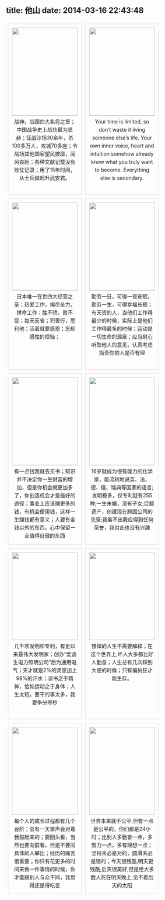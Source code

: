 title: 他山
date: 2014-03-16 22:43:48
---

<style type="text/css">.posts-expand{padding-left:23px;padding-right:23px;}.outerBox{ margin:5px;float:left;padding:10px;border:1px solid #ddd;width:180px;text-align:center;padding-top: 10px;}.innerBox{ line-height:22px;width:180px;padding:0px;padding-top:5px;border-top:1px solid #ddd;height:200px;}#wrapperBox{ clear:both;}.menu-item-icon.fa-fw {width:100%;}</style>

<div class="outerBox"><img height="240" src="/images/model/idol_baiqi.jpg" width="180" /> <div class="innerBox">战神，战国四大名将之首；中国战争史上战功最为显赫；征战沙场30余年，杀100多万人，攻城70多座；令战场其他国家望风披靡，闻风丧胆；各种文献记载没有败仗记录；用了15年时间，从士兵做起升武安君。</div>
</div>

<div class="outerBox"><img height="240" src="/images/model/idol_steve.jpg" width="180" /> <div class="innerBox">Your time is limited, so don’t waste it living someone else’s life. Your own inner voice, heart and intuition somehow already know what you truly want to become. Everything else is secondary.</div>
</div>

<div class="outerBox"><img height="240" src="/images/model/idol_daosheng.jpg" width="180" /> <div class="innerBox">	日本唯一在世四大经营之圣；热爱工作，竭尽全力，拼命工作；胜不骄，败不馁；每天反省；积善行，思利他；活着就要感恩；忘却感性的烦恼；</div>
</div>

<div class="outerBox"><img height="240" src="/images/model/idol_davinci.jpg" width="180" /> <div class="innerBox">勤劳一日，可得一夜安眠，勤劳一生，可得幸福长眠； 有天资的人，当他们工作得最少的时候，实际上是他们工作得最多的时候；运动是一切生命的源泉；应当耐心听取他人的意见，认真考虑指责你的人是否有理</div>
</div>

<div class="outerBox"><img height="240" src="/images/model/idol_lijiacheng.jpg" width="180" /> <div class="innerBox">	有一点钱我就去买书；知识并不决定你一生财富的增加，但是你机会就更加多了，你创造机会才是最好的途径；事业上应该赚更多的钱，有机会便用钱，这样一生赚钱都有意义；人要有金钱以外的东西，心中保留一点值得自傲的东西</div>
</div>

<div class="outerBox"><img height="240" src="/images/model/idol_nobel.jpg" width="180" /> <div class="innerBox">16岁就成为很有能力的化学家，能流利地说英、法、德、俄、瑞典等国家的语言;发明极多，仅专利就有255种;一生未婚，没有子女;巨额遗产，创建现在跨国公司的先驱;我看不出我应得到任何荣誉，我对此也没有兴趣</div>
</div>

<div class="outerBox"><img height="240" src="/images/model/idol_edition.jpg" width="180" /> <div class="innerBox">几千项发明和专利，有史以来最伟大发明家；创办“爱迪生电力照明公司”后为通用电气；天才就是2%的灵感加上98%的汗水；读书之于精神，恰如运动之于身体；人生太短，要干的事太多，我要争分夺秒</div>
</div>

<div class="outerBox"><img height="240" src="/images/model/idol_laoluo.jpg" width="180" /> <div class="innerBox">	镖悍的人生不需要解释；在这个世界上,坏人大多都比好人勤奋；人生总有几次踩到大便的时候；只有偏执狂才能生存。</div>
</div>

<div class="outerBox"><img height="240" src="/images/model/idol_zhangguoli.jpg" width="180" /> <div class="innerBox">	每个人的成长过程都有几个台阶；总有一天掌声会对着我鼓起来的；要回头看，当然也要向前看，但是不要同具体的人攀比；经历的痛苦很重要；你只有花更多的时间来做一件事情的时候，你才能跟别人与众不同，我觉得还是得吃苦</div>
</div>

<div class="outerBox"><img height="240" src="/images/model/idol_jackma.jpg" width="180" /> <div class="innerBox">	世界本来就不公平,但有一点是公平的，你们都是24小时；比别人多勤奋一点，多努力一点，多有理想一点；坚持未必是对的，圆滑未必是错的；今天很残酷,明天更残酷,后天很美好,但是绝大多数人死在明天晚上,见不着后天的太阳</div>
</div>

<div id="wrapperBox"></div>